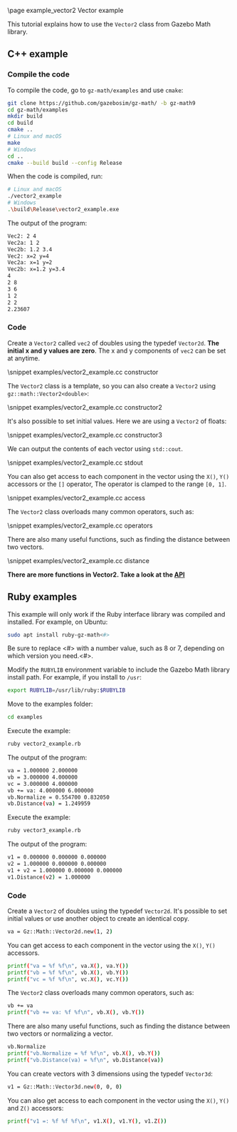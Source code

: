\page example_vector2 Vector example

This tutorial explains how to use the `Vector2` class from Gazebo Math library.

## C++ example

### Compile the code

To compile the code, go to `gz-math/examples` and use `cmake`:

```bash
git clone https://github.com/gazebosim/gz-math/ -b gz-math9
cd gz-math/examples
mkdir build
cd build
cmake ..
# Linux and macOS
make
# Windows
cd ..
cmake --build build --config Release
```

When the code is compiled, run:

```bash
# Linux and macOS
./vector2_example
# Windows
.\build\Release\vector2_example.exe
```

The output of the program:

```bash
Vec2: 2 4
Vec2a: 1 2
Vec2b: 1.2 3.4
Vec2: x=2 y=4
Vec2a: x=1 y=2
Vec2b: x=1.2 y=3.4
4
2 8
3 6
1 2
2 2
2.23607
```

### Code

Create a `Vector2` called `vec2` of doubles using the typedef `Vector2d`. **The initial x and y values are zero**. The x and y components of `vec2` can be set at anytime.

\snippet examples/vector2_example.cc constructor


The `Vector2` class is a template, so you can also create a `Vector2` using `gz::math::Vector2<double>`:

\snippet examples/vector2_example.cc constructor2

It's also possible to set initial values. Here we are using a `Vector2` of floats:

\snippet examples/vector2_example.cc constructor3

We can output the contents of each vector using `std::cout`.

\snippet examples/vector2_example.cc stdout

You can also get access to each component in the vector using the `X()`, `Y()` accessors or the `[]` operator, The operator is clamped to the range `[0, 1]`.

\snippet examples/vector2_example.cc access

The `Vector2` class overloads many common operators, such as:

\snippet examples/vector2_example.cc operators

There are also many useful functions, such as finding the distance between two vectors.

\snippet examples/vector2_example.cc distance

**There are more functions in Vector2. Take a look at the [API](https://gazebosim.org/libs/math)**

## Ruby examples

This example will only work if the Ruby interface library was compiled and installed. For example,
on Ubuntu:

```bash
sudo apt install ruby-gz-math<#>
```

Be sure to replace <#> with a number value, such as 8 or 7, depending on which version you need.<#>.

Modify the `RUBYLIB` environment variable to include the Gazebo Math library install path. For example, if you install to `/usr`:

```bash
export RUBYLIB=/usr/lib/ruby:$RUBYLIB
```

Move to the examples folder:

```bash
cd examples
```

Execute the example:

```bash
ruby vector2_example.rb
```

The output of the program:

```bash
va = 1.000000 2.000000
vb = 3.000000 4.000000
vc = 3.000000 4.000000
vb += va: 4.000000 6.000000
vb.Normalize = 0.554700 0.832050
vb.Distance(va) = 1.249959
```

Execute the example:

```bash
ruby vector3_example.rb
```

The output of the program:

```bash
v1 = 0.000000 0.000000 0.000000
v2 = 1.000000 0.000000 0.000000
v1 + v2 = 1.000000 0.000000 0.000000
v1.Distance(v2) = 1.000000
```

### Code

Create a `Vector2` of doubles using the typedef `Vector2d`. It's possible to set initial values or use another object to create an identical copy.

```bash
va = Gz::Math::Vector2d.new(1, 2)
```

You can get access to each component in the vector using the `X()`, `Y()` accessors.

```bash
printf("va = %f %f\n", va.X(), va.Y())
printf("vb = %f %f\n", vb.X(), vb.Y())
printf("vc = %f %f\n", vc.X(), vc.Y())
```

The `Vector2` class overloads many common operators, such as:

```bash
vb += va
printf("vb += va: %f %f\n", vb.X(), vb.Y())
```

There are also many useful functions, such as finding the distance between two vectors or normalizing a vector.

```bash
vb.Normalize
printf("vb.Normalize = %f %f\n", vb.X(), vb.Y())
printf("vb.Distance(va) = %f\n", vb.Distance(va))
```

You can create vectors with 3 dimensions using the typedef `Vector3d`:

```bash
v1 = Gz::Math::Vector3d.new(0, 0, 0)
```

You can also get access to each component in the vector using the `X()`, `Y()` and `Z()` accessors:

```bash
printf("v1 =: %f %f %f\n", v1.X(), v1.Y(), v1.Z())
```
